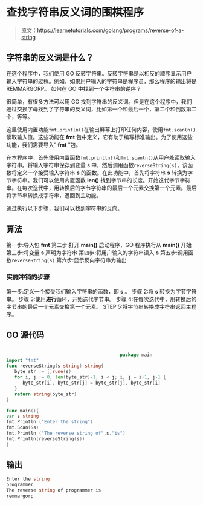 # 查找字符串反义词的围棋程序

> 原文：<https://learnetutorials.com/golang/programs/reverse-of-a-string>

## 字符串的反义词是什么？

在这个程序中，我们使用 GO 反转字符串。反转字符串是以相反的顺序显示用户输入字符串的过程。例如，如果用户输入的字符串是程序员，那么程序的输出将是 REMMARGORP。
如何在 GO 中找到一个字符串的逆序？

很简单，有很多方法可以用 GO 找到字符串的反义词。但是在这个程序中，我们通过交换字母找到了字符串的反义词，比如第一个和最后一个，第二个和倒数第二个，等等。

这里使用内置功能`fmt.println()`在输出屏幕上打印任何内容，使用`fmt.scanln()`读取输入值。这些功能在 **fmt** 包中定义，它有助于编写标准输出。为了使用这些功能，我们需要导入“ **fmt** ”包。

在本程序中，首先使用内置函数`fmt.println()`和`fmt.scanln()`从用户处读取输入字符串。将输入字符串保存到变量 s 中，然后调用函数`reverseString(s)`，该函数将定义一个接受输入字符串 **s** 的函数。在此功能中，首先将字符串 **s** 转换为字节字符串。我们可以使用内置函数 **len()** 找到字节串的长度。开始迭代字节字符串。在每次迭代中，用转换后的字节字符串的最后一个元素交换第一个元素。最后将字节串转换成字符串，返回到**主**功能。

通过执行以下步骤，我们可以找到字符串的反向。

## 算法

第一步:导入包 **fmt**
第二步:打开 **main()** 启动程序，GO 程序执行从 **main()**
开始第三步:将变量 **s** 声明为字符串
第四步:将用户输入的字符串读入 **s**
第五步:调用函数`reverseString(s)`
第六步:显示反向字符串为输出

### 实施冲销的步骤

第一步:定义一个接受我们输入字符串的函数，即 **s** 。
步骤 2:将 **s** 转换为字节字符串。
步骤 3:使用**进行**循环，开始迭代字节串。
步骤 4:在每次迭代中，用转换后的字节串的最后一个元素交换第一个元素。
STEP 5:将字节串转换成字符串返回主程序。

## GO 源代码

```go

                                          package main
import "fmt"
func reverseString(s string) string{
   byte_str := []rune(s)
   for i, j := 0, len(byte_str)-1; i < j; i, j = i+1, j-1 {
      byte_str[i], byte_str[j] = byte_str[j], byte_str[i]
   }
   return string(byte_str)
}

func main(){
var s string
fmt.Println ("Enter the string")
fmt.Scan(&s)
fmt.Println ("The reverse string of",s,"is")
fmt.Println(reverseString(s))
}

```

## 输出

```go
Enter the string
programmer
The reverse string of programmer is
remmargorp
```